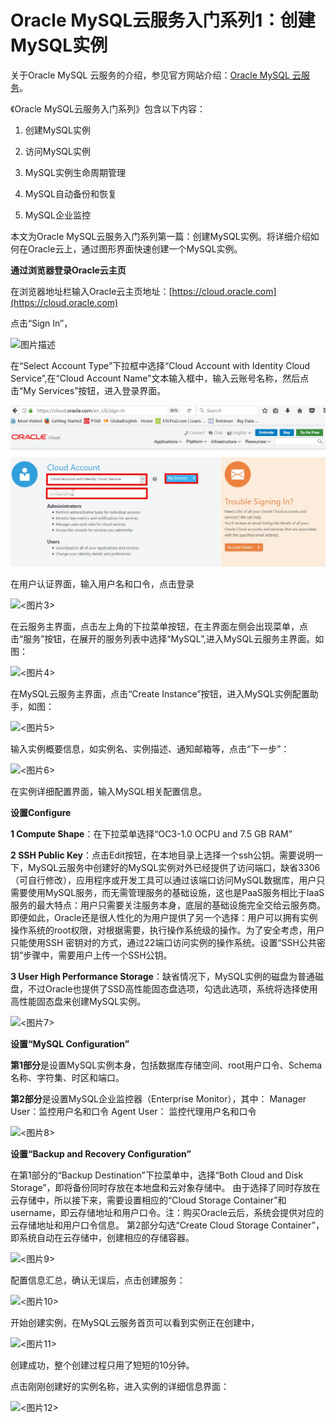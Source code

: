 # Oracle MySQL云服务入门系列1：创建MySQL实例
关于Oracle MySQL 云服务的介绍，参见官方网站介绍：[Oracle MySQL 云服务](https://cloud.oracle.com/zh_CN/mysql)。

《Oracle MySQL云服务入门系列》包含以下内容：

1. 创建MySQL实例


1. 访问MySQL实例


1. MySQL实例生命周期管理


1. MySQL自动备份和恢复


1. MySQL企业监控

本文为Oracle MySQL云服务入门系列第一篇：创建MySQL实例。将详细介绍如何在Oracle云上，通过图形界面快速创建一个MySQL实例。



**通过浏览器登录Oracle云主页**

在浏览器地址栏输入Oracle云主页地址：[https://cloud.oracle.com](https://cloud.oracle.com)

点击“Sign In”，


![图片描述](oraclecloud/mysqlcs-get-started/provisioning/1.jpg)

在“Select Account Type”下拉框中选择“Cloud Account with Identity Cloud Service”,在“Cloud Account Name”文本输入框中，输入云账号名称，然后点击“My Services”按钮，进入登录界面。

![**<图片2>**](https://github.com/cloud-is-coming/oraclecloud/blob/master/mysqlcs-get-started/provisioning/2.jpg)

在用户认证界面，输入用户名和口令，点击登录

![**<图片3>**](https://github.com/cloud-is-coming/oraclecloud/tree/master/mysqlcs-get-started/provisioning/3.jpg)

在云服务主界面，点击左上角的下拉菜单按钮，在主界面左侧会出现菜单，点击“服务”按钮，在展开的服务列表中选择“MySQL”,进入MySQL云服务主界面。如图：

![**<图片4>**](https://github.com/cloud-is-coming/oraclecloud/tree/master/mysqlcs-get-started/provisioning/4.jpg )

在MySQL云服务主界面，点击“Create Instance”按钮，进入MySQL实例配置助手，如图：

![**<图片5>**](https://github.com/cloud-is-coming/oraclecloud/tree/master/mysqlcs-get-started/provisioning/5.jpg )


输入实例概要信息，如实例名、实例描述、通知邮箱等，点击“下一步”：

![**<图片6>**](https://github.com/cloud-is-coming/oraclecloud/tree/master/mysqlcs-get-started/provisioning/6.jpg )

在实例详细配置界面，输入MySQL相关配置信息。

**设置Configure**

**1 Compute Shape**：在下拉菜单选择“OC3-1.0 OCPU and 7.5 GB RAM”

**2 SSH Public Key**：点击Edit按钮，在本地目录上选择一个ssh公钥。需要说明一下，MySQL云服务中创建好的MySQL实例对外已经提供了访问端口，缺省3306（可自行修改），应用程序或开发工具可以通过该端口访问MySQL数据库，用户只需要使用MySQL服务，而无需管理服务的基础设施，这也是PaaS服务相比于IaaS服务的最大特点：用户只需要关注服务本身，底层的基础设施完全交给云服务商。即便如此，Oracle还是很人性化的为用户提供了另一个选择：用户可以拥有实例操作系统的root权限，对根据需要，执行操作系统级的操作。为了安全考虑，用户只能使用SSH 密钥对的方式，通过22端口访问实例的操作系统。设置“SSH公共密钥”步骤中，需要用户上传一个SSH公钥。

**3 User High Performance Storage**：缺省情况下，MySQL实例的磁盘为普通磁盘，不过Oracle也提供了SSD高性能固态盘选项，勾选此选项，系统将选择使用高性能固态盘来创建MySQL实例。


![**<图片7>**](https://github.com/cloud-is-coming/oraclecloud/tree/master/mysqlcs-get-started/provisioning/7.jpg )

**设置“MySQL Configuration”**

**第1部分**是设置MySQL实例本身，包括数据库存储空间、root用户口令、Schema名称、字符集、时区和端口。

**第2部分**是设置MySQL企业监控器（Enterprise Monitor），其中：
Manager User：监控用户名和口令
Agent User： 监控代理用户名和口令

![**<图片8>**](https://github.com/cloud-is-coming/oraclecloud/tree/master/mysqlcs-get-started/provisioning/8.jpg )

**设置“Backup and Recovery Configuration”**

在第1部分的“Backup Destination”下拉菜单中，选择“Both Cloud and Disk Storage”，即将备份同时存放在本地盘和云对象存储中。 由于选择了同时存放在云存储中，所以接下来，需要设置相应的“Cloud Storage Container”和username，即云存储地址和用户口令。注：购买Oracle云后，系统会提供对应的云存储地址和用户口令信息。
第2部分勾选“Create Cloud Storage Container”，即系统自动在云存储中，创建相应的存储容器。

![**<图片9>**](https://github.com/cloud-is-coming/oraclecloud/tree/master/mysqlcs-get-started/provisioning/9.jpg )

配置信息汇总，确认无误后，点击创建服务：

![**<图片10>**](https://github.com/cloud-is-coming/oraclecloud/tree/master/mysqlcs-get-started/provisioning/10.jpg )

开始创建实例，在MySQL云服务首页可以看到实例正在创建中，

![**<图片11>**](https://github.com/cloud-is-coming/oraclecloud/tree/master/mysqlcs-get-started/provisioning/11.jpg )


创建成功，整个创建过程只用了短短的10分钟。

点击刚刚创建好的实例名称，进入实例的详细信息界面：

![**<图片12>**](https://github.com/cloud-is-coming/oraclecloud/tree/master/mysqlcs-get-started/provisioning/12.jpg )















